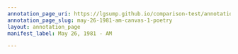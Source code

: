 ```yaml
---
annotation_page_uri: https://lgsump.github.io/comparison-test/annotations/may-26-1981-am-canvas-1-poetry.json
annotation_page_slug: may-26-1981-am-canvas-1-poetry
layout: annotation_page
manifest_label: May 26, 1981 - AM

---
```

